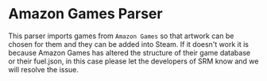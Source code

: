 # Amazon Games Parser

This parser imports games from `Amazon Games` so that artwork can be chosen for them and they can be added into Steam. If it doesn't work it is because Amazon Games has altered the structure of their game database or their fuel.json, in this case please let the developers of SRM know and we will resolve the issue. 